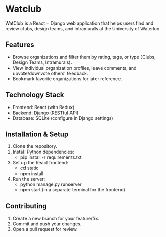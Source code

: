 # Watclub

WatClub is a React + Django web application that helps users find and review clubs, design teams, and intramurals at the University of Waterloo.

## Features
- Browse organizations and filter them by rating, tags, or type (Clubs, Design Teams, Intramurals).
- View individual organization profiles, leave comments, and upvote/downvote others' feedback.
- Bookmark favorite organizations for later reference.

## Technology Stack
- Frontend: React (with Redux)
- Backend: Django (RESTful API)
- Database: SQLite
(configure in Django settings)

## Installation & Setup
1. Clone the repository.  
2. Install Python dependencies:  
   - pip install -r requirements.txt  
3. Set up the React frontend:  
   - cd static  
   - npm install  
4. Run the server:  
   - python manage.py runserver  
   - npm start (in a separate terminal for the frontend)

## Contributing
1. Create a new branch for your feature/fix.  
2. Commit and push your changes.  
3. Open a pull request for review.

